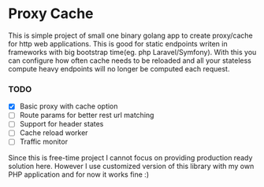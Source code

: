 # Proxy Cache
This is simple project of small one binary golang app to create proxy/cache for http web applications. This is good for static endpoints writen in frameworks with big bootstrap time(eg. php Laravel/Symfony). With this you can configure how often cache needs to be reloaded and all your stateless compute heavy endpoints will no longer be computed each request.


### TODO

- [x] Basic proxy with cache option
- [ ] Route params for better rest url matching
- [ ] Support for header states
- [ ] Cache reload worker
- [ ] Traffic monitor

Since this is free-time project I cannot focus on providing production ready solution here. However I use customized version of this library with my own PHP application and for now it works fine :)